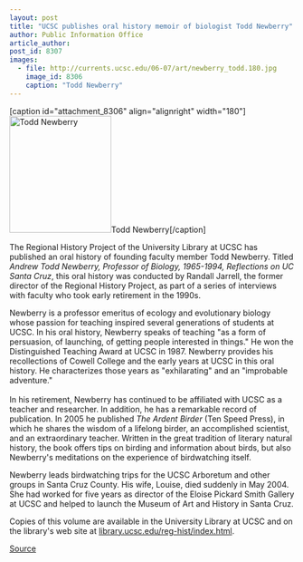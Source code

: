 ```yaml
---
layout: post
title: "UCSC publishes oral history memoir of biologist Todd Newberry"
author: Public Information Office
article_author: 
post_id: 8307
images:
  - file: http://currents.ucsc.edu/06-07/art/newberry_todd.180.jpg
    image_id: 8306
    caption: "Todd Newberry"
---
```


[caption id="attachment_8306" align="alignright" width="180"]<a href="http://dev-ucsc-news.pantheonsite.io/wp-content/uploads/2006/10/newberry_todd.180.jpg"><img class="size-full wp-image-8306" src="http://dev-ucsc-news.pantheonsite.io/wp-content/uploads/2006/10/newberry_todd.180.jpg" alt="Todd Newberry" width="180" height="206" /></a>Todd Newberry[/caption]
<a name="content" id="content"></a>
<p>
  The Regional History Project of the University Library at UCSC has published an oral history of founding faculty member Todd Newberry. Titled <i>Andrew Todd Newberry, Professor of Biology, 1965-1994, Reflections on UC Santa Cruz</i>, this oral history was conducted by Randall Jarrell, the former director of the Regional History Project, as part of a series of interviews with faculty who took early retirement in the 1990s.
</p>
<p>
  Newberry is a professor emeritus of ecology and evolutionary biology whose passion for teaching inspired several generations of students at UCSC. In his oral history, Newberry speaks of teaching "as a form of persuasion, of launching, of getting people interested in things." He won the Distinguished Teaching Award at UCSC in 1987. Newberry provides his recollections of Cowell College and the early years at UCSC in this oral history. He characterizes those years as "exhilarating" and an "improbable adventure."<br>
  <br>
  In his retirement, Newberry has continued to be affiliated with UCSC as a teacher and researcher. In addition, he has a remarkable record of publication. In 2005 he published <i>The Ardent Birder</i> (Ten Speed Press), in which he shares the wisdom of a lifelong birder, an accomplished scientist, and an extraordinary teacher. Written in the great tradition of literary natural history, the book offers tips on birding and information about birds, but also Newberry's meditations on the experience of birdwatching itself.
</p>
<p>
  Newberry leads birdwatching trips for the UCSC Arboretum and other groups in Santa Cruz County. His wife, Louise, died suddenly in May 2004. She had worked for five years as director of the Eloise Pickard Smith Gallery at UCSC and helped to launch the Museum of Art and History in Santa Cruz.
</p>
<p>
  Copies of this volume are available in the University Library at UCSC and on the library's web site at <a href="http://library.ucsc.edu/reg-hist/index.html">library.ucsc.edu/reg-hist/index.html</a>.
</p>
<p><a href="http://www1.ucsc.edu/currents/06-07/10-09/newberry.asp" title="Permalink to newberry">Source</a></p>

